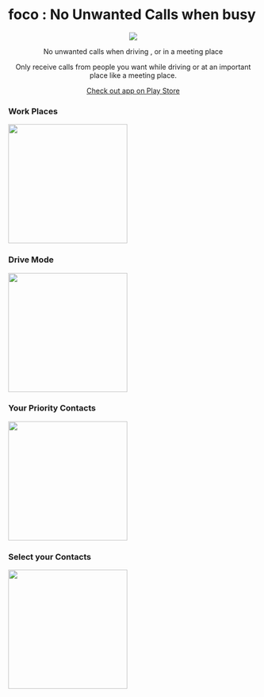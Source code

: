 # foco : No Unwanted Calls when busy

<p align="center">
<img src ="https://user-images.githubusercontent.com/24780524/47259618-5edf2f00-d4c9-11e8-8124-8e73962271fa.png">
</p>

<p align = "center"> No unwanted calls when driving , or in a meeting place</p>
<p align = "center">Only receive calls from people you want while driving or at an important place like a meeting place.</p>

<p align = "center"><a href="https://play.google.com/store/apps/details?id=com.pervysage.thelimitbreaker.foco">Check out app on Play Store </a></p>

### Work Places
<img src="https://user-images.githubusercontent.com/24780524/45929117-dc675c00-bf6a-11e8-92df-cae2c7149d49.png" width="240">

### Drive Mode
<img src="https://user-images.githubusercontent.com/24780524/45929123-e721f100-bf6a-11e8-946d-e4bceb83e4f6.png" width="240">

### Your Priority Contacts
<img src="https://user-images.githubusercontent.com/24780524/47259685-c34ebe00-d4ca-11e8-91cd-25204c7b34b8.png" width="240">

### Select your Contacts
<img src="https://user-images.githubusercontent.com/24780524/47259801-c5198100-d4cc-11e8-94f8-3fd1f61c1a36.png" width="240">
